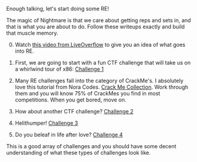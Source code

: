 Enough talking, let's start doing some RE! 

The magic of Nightmare is that we care about getting reps and sets in, and that is what you are about to do. Follow these writeups exactly and build that muscle memory.

0. Watch [this video from LiveOverflow](https://www.youtube.com/watch?v=VroEiMOJPm8) to give you an idea of what goes into RE. 

1. First, we are going to start with a fun CTF challenge that will take us on a whirlwind tour of x86: [Challenge 1](csaw18_x86tour_pt1/)

2. Many RE challenges fall into the category of CrackMe's. I absolutely love this tutorial from Nora Codes. [Crack Me Collection](crackmes/). Work through them and you will know 75% of CrackMes you find in most competitions. When you get bored, move on. 

3. How about another CTF challenge? [Challenge 2](pico18_strings/)


4. Helithumper! [Challenge 3](helithumper_re/)

5. Do you beleaf in life after love? [Challenge 4](csaw19_beleaf/)

This is a good array of challenges and you should have some decent understanding of what these types of challenges look like. 